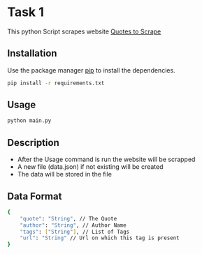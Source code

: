 # Task 1

This python Script scrapes website [Quotes to Scrape](https://quotes.toscrape.com/) 

## Installation

Use the package manager [pip](https://pip.pypa.io/en/stable/) to install the dependencies.

```bash
pip install -r requirements.txt
```

## Usage

```bash
python main.py
```

## Description
- After the Usage command is run the website will be scrapped
- A new file (data.json) if not existing will be created
- The data will be stored in the file

## Data Format

```bash
{
    "quote": "String", // The Quote
    "author": "String", // Author Name
    "tags": ["String"], // List of Tags
    "url": "String" // Url on which this tag is present
}
```